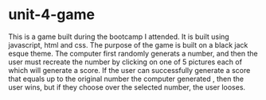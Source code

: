 # unit-4-game


This is a game built during the bootcamp I attended. It is built using javascript, html and css. The purpose of the game is built on a black jack esque theme. The computer first randomly generats a number, and then  the user must recreate the number by clicking on one of 5 pictures each of which will generate a score. If the user can successfully generate a score that equals up to the original number the computer generated , then the user wins, but if they choose over the selected number, the user looses.
